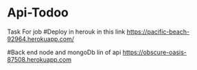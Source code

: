 # Api-Todoo
Task For  job
#Deploy in herouk in this link
https://pacific-beach-92964.herokuapp.com/

#Back end node and mongoDb
lin of api
https://obscure-oasis-87508.herokuapp.com
